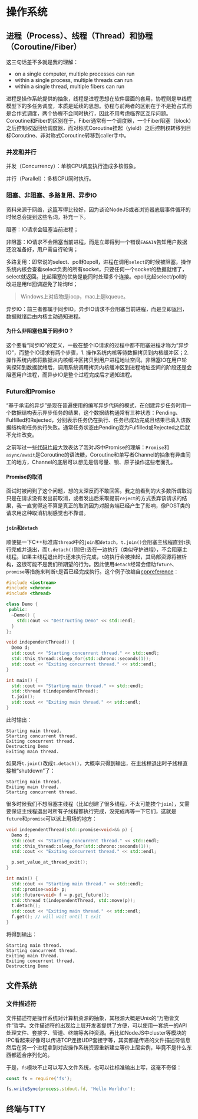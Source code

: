 # 操作系统

## 进程（Process）、线程（Thread）和协程（Coroutine/Fiber）

这三句话差不多就是我的理解：

+ on a single computer, multiple processes can run
+ within a single process, multiple threads can run
+ within a single thread, multiple fibers can run

进程是操作系统提供的抽象，线程是进程思想在软件层面的套用，协程则是单线程模型下的多任务调度，本质是延续的思想。协程与前两者的区别在于不是抢占式而是合作式调度，两个协程不会同时执行，因此不用考虑临界区互斥问题。Coroutine和Fiber的区别在于，Fiber通常有一个调度器，一个Fiber阻塞（block）之后控制权返回给调度器，而对称式Coroutine挂起（yield）之后控制权转移到目标Coroutine、非对称式Coroutine转移到caller手中。

### 并发和并行

并发（Concurrency）：单核CPU调度执行造成多核假象。

并行（Parallel）：多核CPU同时执行。

### 阻塞、非阻塞、多路复用、异步IO

资料来源于网络，[这篇](https://segmentfault.com/a/1190000003063859)写得比较好，因为谈论NodeJS或者浏览器底层事件循环的时候总会提到这些名词，补充一下。

阻塞：IO请求会阻塞当前进程；

非阻塞：IO请求不会阻塞当前进程，而是立即得到一个错误`EAGAIN`告知用户数据还没准备好，用户需自行轮询；

多路复用：即常说的select、poll和epoll，进程在调用`select`的时候被阻塞，操作系统内核会查看select负责的所有socket，只要任何一个socket的数据就绪了，select就返回。比起阻塞的优势是能同时处理多个连接。epoll比起select/poll的改进是用fd回调避免了轮询fd；

> Windows上对应物是iocp，mac上是kqueue。

异步IO：前三者都属于同步IO。异步IO请求不会阻塞当前进程，而是立即返回，数据就绪后由内核主动通知进程。

#### 为什么非阻塞也属于同步IO？

这个要看“同步IO”的定义，一般在整个IO请求的过程中都不阻塞进程才称为“异步IO”，而整个IO请求有两个步骤，1. 操作系统内核等待数据拷贝到内核缓冲区；2. 操作系统内核将数据从内核缓冲区拷贝到用户进程地址空间。非阻塞IO在用户轮询探知到数据就绪后，调用系统调用拷贝内核缓冲区到进程地址空间的阶段还是会阻塞用户进程，而异步IO是整个过程完成后才通知进程。

### Future和Promise

“基于承诺的异步”是现在普遍使用的编写异步代码的模式，在创建异步任务时用一个数据结构表示异步任务的结果，这个数据结构通常有三种状态：Pending、Fulfilled和Rejected，分别表示任务仍在执行、任务已成功完成且结果已填入该数据结构和任务执行失败。通常任务状态由Pending变为Fulfilled或Rejected之后就不允许改变。

之前写过一些[代码片段](https://www.everseenflash.com/CS/Snippets/GeneratorAutoRun.md)大致表达了我对JS中Promise的理解：`Promise`和`async/await`是Coroutine的语法糖，Coroutine和单写者Channel的抽象有异曲同工的地方，Channel的底层可以想见是信号量、锁、原子操作这些老面孔。

#### Promise的取消

面试时被问到了这个问题，想的太深反而不敢回答。我之前看到的大多数所谓取消只是在请求没有发出前取消，或者发出后采取提前`reject`的方式丢弃该请求的结果，我一直觉得这不算是真正的取消因为对服务端已经产生了影响，像POST类的请求用这种取消机制感觉也不靠谱。

#### `join`和`detach`

顺便提一下C++标准库`thread`中的`join`和`detach`，`t.join()`会阻塞主线程直到`t`执行完成并退出，而`t.detach()`则把`t`丢在一边执行（类似守护进程），不会阻塞主线程。如果主线程退出时`t`还未执行完成，`t`的执行会被挂起，其局部资源将被析构，这很可能不是我们所期望的行为。因此使用`detach`经常会借助`future`、`promise`等措施来判断`t`是否已经完成执行。这个例子改编自[cppreference](https://en.cppreference.com/w/cpp/thread/thread/detach)：

```cpp
#include <iostream>
#include <chrono>
#include <thread>

class Demo {
 public:
  ~Demo() {
    std::cout << "Destructing Demo" << std::endl;
  }
};

void independentThread() {
  Demo d;
  std::cout << "Starting concurrent thread." << std::endl;
  std::this_thread::sleep_for(std::chrono::seconds(1));
  std::cout << "Exiting concurrent thread." << std::endl;
}

int main() {
  std::cout << "Starting main thread." << std::endl;
  std::thread t(independentThread);
  t.join();
  std::cout << "Exiting main thread." << std::endl;
}
```

此时输出：

```
Starting main thread.
Starting concurrent thread.
Exiting concurrent thread.
Destructing Demo
Exiting main thread.
```

如果将`t.join()`改成`t.detach()`，大概率只得到输出，在主线程退出时子线程直接被“shutdown”了：

```
Starting main thread.
Exiting main thread.
Starting concurrent thread.
```

很多时候我们不想阻塞主线程（比如创建了很多线程，不太可能挨个`join`），又需要保证主线程退出时所有子线程都执行完成，没完成再等一下它们，这就是`future`和`promise`可以派上用场的地方：

```cpp
void independentThread(std::promise<void>&& p) {
  Demo d;
  std::cout << "Starting concurrent thread." << std::endl;
  std::this_thread::sleep_for(std::chrono::seconds(1));
  std::cout << "Exiting concurrent thread." << std::endl;

  p.set_value_at_thread_exit();
}

int main() {
  std::cout << "Starting main thread." << std::endl;
  std::promise<void> p;
  std::future<void> f = p.get_future();
  std::thread t(independentThread, std::move(p));
  t.detach();
  std::cout << "Exiting main thread." << std::endl;
  f.get(); // will wait until t exit
}
```

将得到输出：

```
Starting main thread.
Starting concurrent thread.
Exiting main thread.
Exiting concurrent thread.
Destructing Demo
```

## 文件系统

### 文件描述符

文件描述符是操作系统对计算机资源的抽象，其根源大概是Unix的“万物皆文件”哲学。文件描述符的出现给上层开发者提供了方便，可以使用一套统一的API处理文件、套接字、管道、终端等各种资源。再比如NodeJS中cluster等模块的IPC看起来好像可以传递TCP连接UDP套接字等，其实都是传递的文件描述符信息然后在另一个进程拿到对应操作系统资源重新建立等价上层实例，毕竟不是什么东西都适合序列化的。

于是，`fs`模块不止可以写入文件系统，也可以往标准输出上写，这毫不奇怪：

```js
const fs = require('fs');

fs.writeSync(process.stdout.fd, 'Hello World\n');
```


## 终端与TTY
